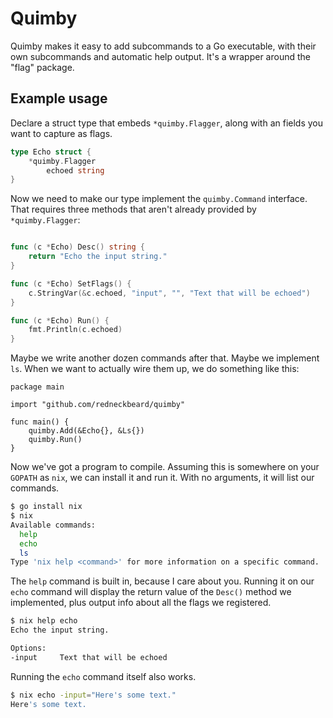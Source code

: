 # Quimby

Quimby makes it easy to add subcommands to a Go executable, with their own
subcommands and automatic help output. It's a wrapper around the "flag"
package.

## Example usage

Declare a struct type that embeds `*quimby.Flagger`, along with an fields you
want to capture as flags.

```Go
type Echo struct {
	*quimby.Flagger
        echoed string
}
```

Now we need to make our type implement the `quimby.Command` interface. That
requires three methods that aren't already provided by `*quimby.Flagger`:

```Go

func (c *Echo) Desc() string {
	return "Echo the input string."
}

func (c *Echo) SetFlags() {
	c.StringVar(&c.echoed, "input", "", "Text that will be echoed")
}

func (c *Echo) Run() {
	fmt.Println(c.echoed)
}
```

Maybe we write another dozen commands after that. Maybe we implement `ls`. When
we want to actually wire them up, we do something like this:

```
package main

import "github.com/redneckbeard/quimby"

func main() {
	quimby.Add(&Echo{}, &Ls{})
	quimby.Run()
}
```

Now we've got a program to compile. Assuming this is somewhere on your `GOPATH`
as `nix`, we can install it and run it. With no arguments, it will list our
commands.

```bash
$ go install nix
$ nix
Available commands:
  help
  echo
  ls
Type 'nix help <command>' for more information on a specific command.
```

The `help` command is built in, because I care about you. Running it on our
`echo` command will display the return value of the `Desc()` method we
implemented, plus output info about all the flags we registered.

```bash
$ nix help echo
Echo the input string.

Options:
-input     Text that will be echoed
```

Running the `echo` command itself also works.

```bash
$ nix echo -input="Here's some text."
Here's some text.
```
